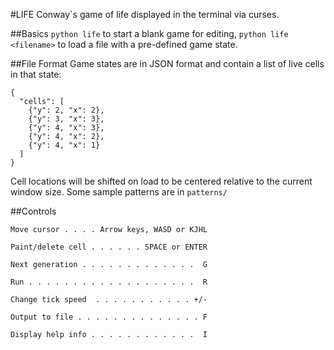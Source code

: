 #LIFE
Conway`s game of life displayed in the terminal via curses.

##Basics
`python life` to start a blank game for editing,
`python life <filename>` to load a file with a pre-defined game state.

##File Format
Game states are in JSON format and contain a list of live cells in that state:

```
{
  "cells": [
    {"y": 2, "x": 2}, 
    {"y": 3, "x": 3}, 
    {"y": 4, "x": 3}, 
    {"y": 4, "x": 2}, 
    {"y": 4, "x": 1}
  ]
}
```

Cell locations will be shifted on load to be centered relative 
to the current window size. Some sample patterns are in `patterns/`

##Controls
```
Move cursor . . . . Arrow keys, WASD or KJHL

Paint/delete cell . . . . . . SPACE or ENTER

Next generation . . . . . . . . . . . . .  G

Run . . . . . . . . . . . . . . . . . . .  R

Change tick speed  . . . . . . . . . . . +/-

Output to file . . . . . . . . . . . . . . F

Display help info . . . . . . . . . . . .  I
```
